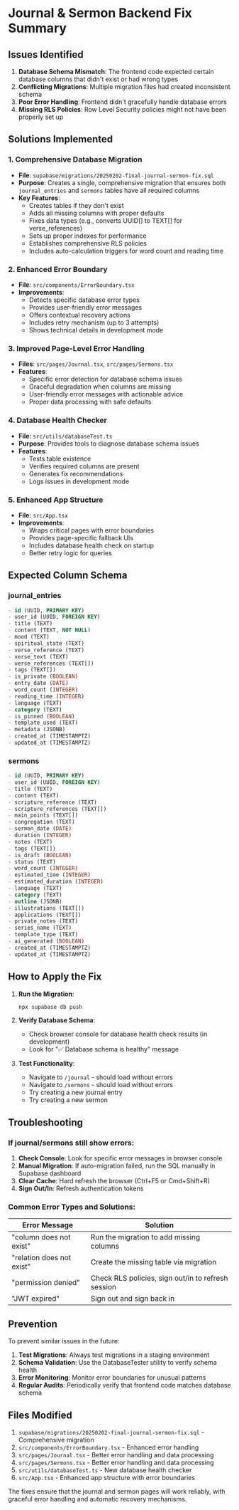 # Journal & Sermon Backend Fix Summary

## Issues Identified

1. **Database Schema Mismatch**: The frontend code expected certain database columns that didn't exist or had wrong types
2. **Conflicting Migrations**: Multiple migration files had created inconsistent schema
3. **Poor Error Handling**: Frontend didn't gracefully handle database errors
4. **Missing RLS Policies**: Row Level Security policies might not have been properly set up

## Solutions Implemented

### 1. Comprehensive Database Migration
- **File**: `supabase/migrations/20250202-final-journal-sermon-fix.sql`
- **Purpose**: Creates a single, comprehensive migration that ensures both `journal_entries` and `sermons` tables have all required columns
- **Key Features**:
  - Creates tables if they don't exist
  - Adds all missing columns with proper defaults
  - Fixes data types (e.g., converts UUID[] to TEXT[] for verse_references)
  - Sets up proper indexes for performance
  - Establishes comprehensive RLS policies
  - Includes auto-calculation triggers for word count and reading time

### 2. Enhanced Error Boundary
- **File**: `src/components/ErrorBoundary.tsx`
- **Improvements**:
  - Detects specific database error types
  - Provides user-friendly error messages
  - Offers contextual recovery actions
  - Includes retry mechanism (up to 3 attempts)
  - Shows technical details in development mode

### 3. Improved Page-Level Error Handling
- **Files**: `src/pages/Journal.tsx`, `src/pages/Sermons.tsx`
- **Features**:
  - Specific error detection for database schema issues
  - Graceful degradation when columns are missing
  - User-friendly error messages with actionable advice
  - Proper data processing with safe defaults

### 4. Database Health Checker
- **File**: `src/utils/databaseTest.ts`
- **Purpose**: Provides tools to diagnose database schema issues
- **Features**:
  - Tests table existence
  - Verifies required columns are present
  - Generates fix recommendations
  - Logs issues in development mode

### 5. Enhanced App Structure
- **File**: `src/App.tsx`
- **Improvements**:
  - Wraps critical pages with error boundaries
  - Provides page-specific fallback UIs
  - Includes database health check on startup
  - Better retry logic for queries

## Expected Column Schema

### journal_entries
```sql
- id (UUID, PRIMARY KEY)
- user_id (UUID, FOREIGN KEY)
- title (TEXT)
- content (TEXT, NOT NULL)
- mood (TEXT)
- spiritual_state (TEXT)
- verse_reference (TEXT)
- verse_text (TEXT)
- verse_references (TEXT[])
- tags (TEXT[])
- is_private (BOOLEAN)
- entry_date (DATE)
- word_count (INTEGER)
- reading_time (INTEGER)
- language (TEXT)
- category (TEXT)
- is_pinned (BOOLEAN)
- template_used (TEXT)
- metadata (JSONB)
- created_at (TIMESTAMPTZ)
- updated_at (TIMESTAMPTZ)
```

### sermons
```sql
- id (UUID, PRIMARY KEY)
- user_id (UUID, FOREIGN KEY)
- title (TEXT)
- content (TEXT)
- scripture_reference (TEXT)
- scripture_references (TEXT[])
- main_points (TEXT[])
- congregation (TEXT)
- sermon_date (DATE)
- duration (INTEGER)
- notes (TEXT)
- tags (TEXT[])
- is_draft (BOOLEAN)
- status (TEXT)
- word_count (INTEGER)
- estimated_time (INTEGER)
- estimated_duration (INTEGER)
- language (TEXT)
- category (TEXT)
- outline (JSONB)
- illustrations (TEXT[])
- applications (TEXT[])
- private_notes (TEXT)
- series_name (TEXT)
- template_type (TEXT)
- ai_generated (BOOLEAN)
- created_at (TIMESTAMPTZ)
- updated_at (TIMESTAMPTZ)
```

## How to Apply the Fix

1. **Run the Migration**:
   ```bash
   npx supabase db push
   ```

2. **Verify Database Schema**:
   - Check browser console for database health check results (in development)
   - Look for "✅ Database schema is healthy" message

3. **Test Functionality**:
   - Navigate to `/journal` - should load without errors
   - Navigate to `/sermons` - should load without errors
   - Try creating a new journal entry
   - Try creating a new sermon

## Troubleshooting

### If journal/sermons still show errors:

1. **Check Console**: Look for specific error messages in browser console
2. **Manual Migration**: If auto-migration failed, run the SQL manually in Supabase dashboard
3. **Clear Cache**: Hard refresh the browser (Ctrl+F5 or Cmd+Shift+R)
4. **Sign Out/In**: Refresh authentication tokens

### Common Error Types and Solutions:

| Error Message | Solution |
|---------------|----------|
| "column does not exist" | Run the migration to add missing columns |
| "relation does not exist" | Create the missing table via migration |
| "permission denied" | Check RLS policies, sign out/in to refresh session |
| "JWT expired" | Sign out and sign back in |

## Prevention

To prevent similar issues in the future:

1. **Test Migrations**: Always test migrations in a staging environment
2. **Schema Validation**: Use the DatabaseTester utility to verify schema health
3. **Error Monitoring**: Monitor error boundaries for unusual patterns
4. **Regular Audits**: Periodically verify that frontend code matches database schema

## Files Modified

1. `supabase/migrations/20250202-final-journal-sermon-fix.sql` - Comprehensive migration
2. `src/components/ErrorBoundary.tsx` - Enhanced error handling
3. `src/pages/Journal.tsx` - Better error handling and data processing
4. `src/pages/Sermons.tsx` - Better error handling and data processing
5. `src/utils/databaseTest.ts` - New database health checker
6. `src/App.tsx` - Enhanced app structure with error boundaries

The fixes ensure that the journal and sermon pages will work reliably, with graceful error handling and automatic recovery mechanisms. 